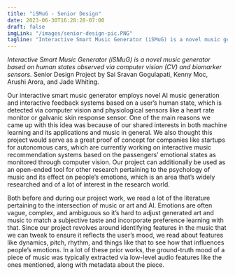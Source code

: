 ```yaml
---
title: "iSMuG - Senior Design"
date: 2023-06-30T16:28:28-07:00
draft: false
imgLink: "/images/senior-design-pic.PNG"
tagline: "Interactive Smart Music Generator (iSMuG) is a novel music generator based on human states observed via computer vision (CV) and biomarker sensors."
---
```

*Interactive Smart Music Generator (iSMuG) is a novel music generator based on human states observed via computer vision (CV) and biomarker sensors.*
Senior Design Project by Sai Sravan Gogulapati, Kenny Moc, Arushi Arora, and Jade Whiting.

Our interactive smart music generator employs novel AI music generation and interactive feedback systems based on a user’s human state, which is detected via computer vision and physiological sensors like a heart rate monitor or galvanic skin response sensor. One of the main reasons we came up with this idea was because of our shared interests in both machine learning and its applications and music in general. We also thought this project would serve as a great proof of concept for companies like startups for autonomous cars, which are currently working on interactive music recommendation systems based on the passengers’ emotional states as monitored through computer vision. Our project can additionally be used as an open-ended tool for other research pertaining to the psychology of music and its effect on people’s emotions, which is an area that’s widely researched and of a lot of interest in the research world.

Both before and during our project work, we read a lot of the literature pertaining to the intersection of music or art and AI. Emotions are often vague, complex, and ambiguous so it’s hard to adjust generated art and music to match a subjective taste and incorporate preference learning with that. Since our project revolves around identifying features in the music that we can tweak to ensure it reflects the user’s mood, we read about features like dynamics, pitch, rhythm, and things like that to see how that influences people’s emotions. In a lot of these prior works, the ground-truth mood of a piece of music was typically extracted via low-level audio features like the ones mentioned, along with metadata about the piece.